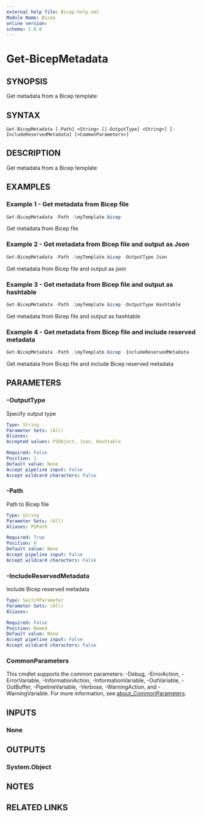 ```yaml
---
external help file: Bicep-help.xml
Module Name: Bicep
online version:
schema: 2.0.0
---
```


# Get-BicepMetadata

## SYNOPSIS
Get metadata from a Bicep template

## SYNTAX

```
Get-BicepMetadata [-Path] <String> [[-OutputType] <String>] [-IncludeReservedMetadata] [<CommonParameters>]
```

## DESCRIPTION
Get metadata from a Bicep template

## EXAMPLES

### Example 1 - Get metadata from Bicep file
```powershell
Get-BicepMetadata -Path .\myTemplate.bicep
```

Get metadata from Bicep file

### Example 2 - Get metadata from Bicep file and output as Json
```powershell
Get-BicepMetadata -Path .\myTemplate.bicep -OutputType Json
```

Get metadata from Bicep file and output as json

### Example 3 - Get metadata from Bicep file and output as hashtable
```powershell
Get-BicepMetadata -Path .\myTemplate.bicep -OutputType Hashtable
```

Get metadata from Bicep file and output as hashtable

### Example 4 - Get metadata from Bicep file and include reserved metadata
```powershell
Get-BicepMetadata -Path .\myTemplate.bicep -IncludeReservedMetadata
```

Get metadata from Bicep file and include Bicep reserved metadata

## PARAMETERS

### -OutputType
Specify output type

```yaml
Type: String
Parameter Sets: (All)
Aliases:
Accepted values: PSObject, Json, Hashtable

Required: False
Position: 1
Default value: None
Accept pipeline input: False
Accept wildcard characters: False
```

### -Path
Path to Bicep file

```yaml
Type: String
Parameter Sets: (All)
Aliases: PSPath

Required: True
Position: 0
Default value: None
Accept pipeline input: False
Accept wildcard characters: False
```

### -IncludeReservedMetadata
Include Bicep reserved metadata

```yaml
Type: SwitchParameter
Parameter Sets: (All)
Aliases:

Required: False
Position: Named
Default value: None
Accept pipeline input: False
Accept wildcard characters: False
```

### CommonParameters
This cmdlet supports the common parameters: -Debug, -ErrorAction, -ErrorVariable, -InformationAction, -InformationVariable, -OutVariable, -OutBuffer, -PipelineVariable, -Verbose, -WarningAction, and -WarningVariable. For more information, see [about_CommonParameters](http://go.microsoft.com/fwlink/?LinkID=113216).

## INPUTS

### None

## OUTPUTS

### System.Object
## NOTES

## RELATED LINKS
